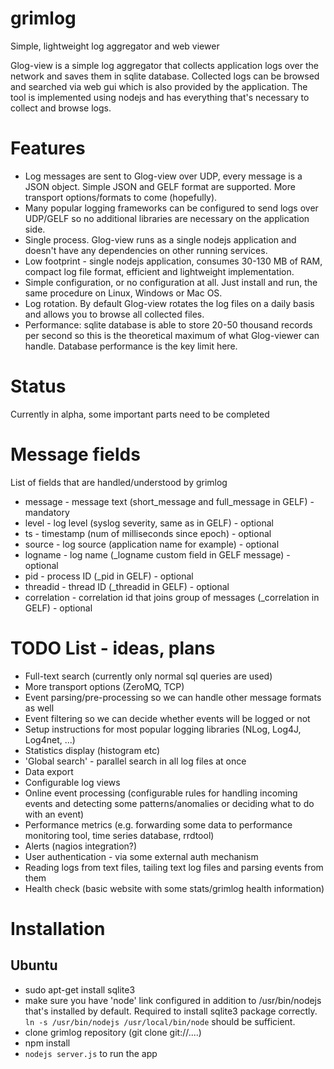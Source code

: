 # grimlog
Simple, lightweight log aggregator and web viewer

Glog-view is a simple log aggregator that collects application logs over the network and saves them in sqlite database. Collected logs 
can be browsed and searched via web gui which is also provided by the application. The tool is implemented using nodejs and has everything
that's necessary to collect and browse logs.

# Features
  * Log messages are sent to Glog-view over UDP, every message is a JSON object. Simple JSON and GELF format are supported. More transport options/formats to come (hopefully).
  * Many popular logging frameworks can be configured to send logs over UDP/GELF so no additional libraries are necessary on the application side.
  * Single process. Glog-view runs as a single nodejs application and doesn't have any dependencies on other running services. 
  * Low footprint - single nodejs application, consumes 30-130 MB of RAM, compact log file format, efficient and lightweight implementation.  
  * Simple configuration, or no configuration at all. Just install and run, the same procedure on Linux, Windows or Mac OS. 
  * Log rotation. By default Glog-view rotates the log files on a daily basis and allows you to browse all collected files.
  * Performance: sqlite database is able to store 20-50 thousand records per second so this is the theoretical maximum of what Glog-viewer can handle.
    Database performance is the key limit here.

# Status
Currently in alpha, some important parts need to be completed

# Message fields
List of fields that are handled/understood by grimlog 
* message - message text (short_message and full_message in GELF) - mandatory
* level - log level (syslog severity, same as in GELF) - optional
* ts - timestamp (num of milliseconds since epoch) - optional 
* source - log source (application name for example) - optional
* logname - log name (_logname custom field in GELF message) - optional
* pid - process ID (_pid in GELF) - optional
* threadid - thread ID (_threadid in GELF) - optional
* correlation - correlation id that joins group of messages (_correlation in GELF) - optional

# TODO List - ideas, plans    
  * Full-text search (currently only normal sql queries are used) 
  * More transport options (ZeroMQ, TCP)
  * Event parsing/pre-processing so we can handle other message formats as well
  * Event filtering so we can decide whether events will be logged or not
  * Setup instructions for most popular logging libraries (NLog, Log4J, Log4net, ...)
  * Statistics display (histogram etc)
  * 'Global search' - parallel search in all log files at once
  * Data export
  * Configurable log views
  * Online event processing (configurable rules for handling incoming events and detecting some patterns/anomalies or deciding what to do with an event)
  * Performance metrics (e.g. forwarding some data to performance monitoring tool, time series database, rrdtool)
  * Alerts (nagios integration?)
  * User authentication - via some external auth mechanism
  * Reading logs from text files, tailing text log files and parsing events from them
  * Health check (basic website with some stats/grimlog health information)
 
  
# Installation
 
## Ubuntu

  * sudo apt-get install sqlite3
  * make sure you have 'node' link configured in addition to /usr/bin/nodejs that's installed by default. Required to install sqlite3 package correctly. `ln -s /usr/bin/nodejs /usr/local/bin/node` should be sufficient.
  * clone grimlog repository (git clone git://....)
  * npm install 
  * `nodejs server.js` to run the app

    

